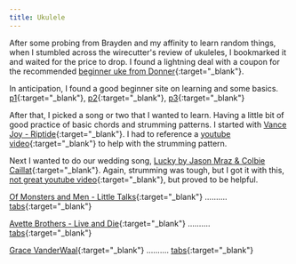 ```yaml
---
title: Ukulele
---
```


After some probing from Brayden and my affinity to learn random things, when I stumbled across the wirecutter's review of ukuleles, I bookmarked it and waited for the price to drop.  I found a lightning deal with a coupon for the recommended [beginner uke from Donner](https://www.amazon.com/gp/product/B01M1L6OSX){:target="_blank"}.

In anticipation, I found a good beginner site on learning and some basics.  [p1](http://willgrovewhite.com/learning-to-play-the-ukulele-lesson-one/){:target="_blank"}, [p2](http://willgrovewhite.com/learning-to-play-the-ukulele-lesson-two/){:target="_blank"}, [p3](http://willgrovewhite.com/learning-to-play-the-ukulele-lesson-three/){:target="_blank"}  

After that, I picked a song or two that I wanted to learn.  Having a little bit of good practice of basic chords and strumming patterns.  I started with [Vance Joy - Riptide](https://liveukulele.com/songs/riptide-vance-joy/){:target="_blank"}.  I had to reference a [youtube video](https://www.youtube.com/watch?v=98OyES12wIM){:target="_blank"} to help with the strumming pattern.

Next I wanted to do our wedding song, [Lucky by Jason Mraz & Colbie Caillat](http://ukulelecheats.com/jason-mraz-lucky-ukulele-chords/){:target="_blank"}.  Again, strumming was tough, but I got it with this, [not great youtube video](https://www.youtube.com/watch?v=IMIkRFbm6nc){:target="_blank"}, but proved to be helpful.

[Of Monsters and Men - Little Talks](https://youtu.be/W8QUU3b5hGE?t=18s){:target="_blank"} .......... [tabs](https://www.ukulele-tabs.com/uke-songs/of-monsters-and-men/little-talks-uke-tab-21874.html){:target="_blank"}  

[Avette Brothers - Live and Die](https://www.youtube.com/watch?v=-lbPzMV-Zs8){:target="_blank"} .......... [tabs](http://ukulelecheats.com/the-avett-brothers-live-and-die-ukulele-chords/){:target="_blank"}  

[Grace VanderWaal](https://youtu.be/s5wY5oPLJgY?t=32s){:target="_blank"} .......... [tabs](https://ukutabs.com/g/grace-vanderwaal/i-dont-know-my-name/){:target="_blank"}  
